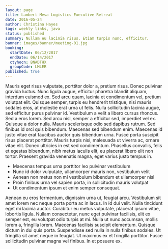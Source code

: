 ```yaml
---
layout: page
title: Lambert Mesa Logistics Executive Retreat
date: 2016-05-24
author: Christina Hayes
tags: weekly links, java
status: published
summary: Nullam eu lacinia risus. Etiam turpis nunc, efficitur.
banner: images/banner/meeting-01.jpg
booking:
  startDate: 06/12/2017
  endDate: 06/14/2017
  ctyhocn: BNADTHX
  groupCode: LMLER
published: true
---
```

Mauris eget risus vulputate, porttitor dolor a, pretium risus. Donec pulvinar gravida luctus. Nunc ligula augue, efficitur pharetra blandit aliquam, interdum euismod ex. Sed arcu quam, lacinia et condimentum vel, pretium volutpat elit. Quisque semper, turpis eu hendrerit tristique, nisi mauris sodales eros, at molestie erat urna ut felis. Nulla sollicitudin lacinia augue, sed efficitur purus pulvinar id. Vestibulum a velit a libero cursus rhoncus. Sed a eros lorem. Sed arcu nisl, semper a efficitur sed, imperdiet vel ex. Quisque a dolor nulla.
Mauris scelerisque odio sed dapibus rutrum. Sed finibus id orci quis bibendum. Maecenas sed bibendum enim. Maecenas id justo vitae erat faucibus auctor quis bibendum urna. Fusce porta suscipit risus placerat porttitor. Mauris turpis nisi, malesuada ut viverra ac, ornare vitae elit. Donec ultricies in est sed condimentum. Phasellus convallis, felis et egestas bibendum, nibh metus iaculis elit, eu placerat libero elit non tortor. Praesent gravida venenatis magna, eget varius justo tempus in.

* Maecenas tempus urna porttitor leo pulvinar vestibulum
* Nunc id dolor vulputate, ullamcorper mauris non, vestibulum velit
* Aenean non metus non mi vestibulum bibendum et ullamcorper nisl
* Proin finibus urna vel sapien porta, in sollicitudin mauris volutpat
* Ut condimentum ipsum et enim semper consequat.

Aenean eu eros fermentum, dignissim urna ut, feugiat arcu. Vestibulum sit amet lorem nec neque porta porta ac in lacus. In id dui velit. Nulla tincidunt eget mi lacinia auctor. Curabitur eu metus vulputate, placerat ipsum vitae, lobortis ligula. Nullam consectetur, nunc eget pulvinar facilisis, elit ex semper est, eu volutpat odio turpis at mi. Nulla ut nunc accumsan, mollis lorem a, fringilla lorem. Maecenas facilisis suscipit elementum. Quisque dictum in dui quis porta. Suspendisse sed nulla in nulla finibus sodales. Ut fringilla sit amet neque in feugiat. Ut maximus ex et fringilla porttitor. Fusce sollicitudin pulvinar magna vel finibus. In et posuere ex.
